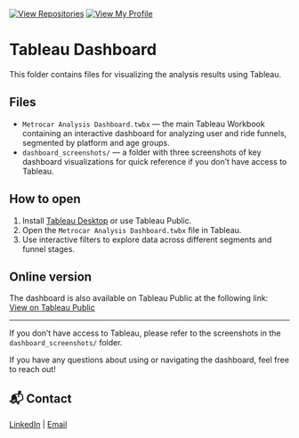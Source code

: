 [![View Repositories](https://img.shields.io/badge/View-My_Repositories-blue?logo=GitHub)](https://github.com/Yulia-Momotyuk?tab=repositories)
[![View My Profile](https://img.shields.io/badge/View-My_Profile-green?logo=GitHub)](https://github.com/Yulia-Momotyuk)
# Tableau Dashboard

This folder contains files for visualizing the analysis results using Tableau.

## Files

- `Metrocar Analysis Dashboard.twbx` — the main Tableau Workbook containing an interactive dashboard for analyzing user and ride funnels, segmented by platform and age groups.
- `dashboard_screenshots/` — a folder with three screenshots of key dashboard visualizations for quick reference if you don’t have access to Tableau.

## How to open

1. Install [Tableau Desktop](https://www.tableau.com/products/desktop) or use Tableau Public.
2. Open the `Metrocar Analysis Dashboard.twbx` file in Tableau.
3. Use interactive filters to explore data across different segments and funnel stages.

## Online version

The dashboard is also available on Tableau Public at the following link:  
[View on Tableau Public](https://public.tableau.com/app/profile/yuliia.kononchuk/viz/MetrocarAnalysisDashboard/UserRideDashboard)

---

If you don’t have access to Tableau, please refer to the screenshots in the `dashboard_screenshots/` folder.

If you have any questions about using or navigating the dashboard, feel free to reach out!
## 📬 Contact

[LinkedIn](http://linkedin.com/in/yulia-kononchuk) | [Email](mailto:kononchuk.yuliia@gmail.com)

